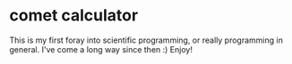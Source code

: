 # comet calculator
This is my first foray into scientific programming, or really programming in general. 
I've come a long way since then :)
Enjoy!
